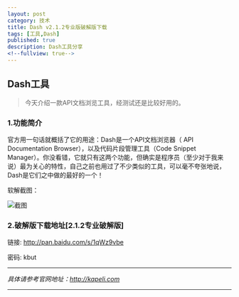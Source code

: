 ```yaml
---
layout: post
category: 技术
title: Dash v2.1.2专业版破解版下载
tags: [工具,Dash]
published: true
description: Dash工具分享
<!--fullview: true-->
---
```



## Dash工具

> 今天介绍一款API文档浏览工具，经测试还是比较好用的。

### 1.功能简介

官方用一句话就概括了它的用途：Dash是一个API文档浏览器（ API Documentation Browser），以及代码片段管理工具（Code Snippet Manager）。你没看错，它就只有这两个功能，但确实是程序员（至少对于我来说）最为关心的特性，自己之前也用过了不少类似的工具，可以毫不夸张地说，Dash是它们之中做的最好的一个！

软解截图：

![截图](http://dl.iteye.com/upload/attachment/0068/7591/80db8278-4de8-3916-bc7a-4ba63c832696.jpg "Dash截图")

### 2.破解版下载地址[2.1.2专业破解版]

链接: <http://pan.baidu.com/s/1qWz9vbe> 

密码: kbut

---

*具体请参考官网地址：<http://kapeli.com>*

---
